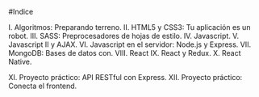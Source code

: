 #Indice

I. Algoritmos: Preparando terreno.
II. HTML5 y CSS3: Tu aplicación es un robot.
III. SASS: Preprocesadores de hojas de estilo.
IV. Javascript.
V. Javascript II y AJAX.
VI. Javascript en el servidor: Node.js y Express.
VII. MongoDB: Bases de datos con.
VIII. React
IX. React y Redux.
X. React Native.

XI. Proyecto práctico: API RESTful con Express.
XII. Proyecto práctico: Conecta el frontend.
